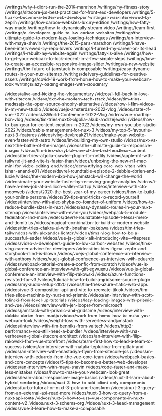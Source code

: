 /writings/why-i-didnt-run-the-2016-marathon
/writings/my-fitness-story
/writings/sitecore-jss-best-practices-for-front-end-developers
/writings/5-tips-to-become-a-better-web-developer
/writings/i-was-interviewed-by-zeplin
/writings/low-carbon-websites-luxury-edition
/writings/how-fatty-was-made
/writings/how-to-dynamically-stream-video
/writings/team-first
/writings/a-developers-guide-to-low-carbon-websites
/writings/the-ultimate-guide-to-modern-lazy-loading-techniques
/writings/an-interview-with-maya-shavin
/writings/the-2015-paris-marathon
/writings/i-have-been-interviewed-by-repo-lovers
/writings/i-turned-my-career-on-its-head
/writings/i-rebuilt-my-website-again
/writings/fatty-is-alive
/writings/how-to-get-your-webcam-to-look-decent-in-a-few-simple-steps
/writings/how-to-create-an-accessible-responsive-image-slider
/writings/a-new-website
/writings/the-future-of-jamstack-is-composable
/writings/easy-dynamic-routes-in-your-nuxt-sitemap
/writings/delivery-guidelines-for-creative-assets
/writings/covid-19-work-from-home-how-to-make-your-webcam-look
/writings/lazy-loading-images-with-cloudinary

/videos/alive-and-kicking-the-vlogumentary
/videos/I-fell-back-in-love-with-sitecore
/videos/dxc-the-modern-tech-stack
/videos/tim-tries-medusajs-the-open-source-shopify-alternative
/videos/how-i-film-videos-in-my-new-studio
/videos/vuejs-amsterdam-2022-vlog
/videos/state-of-vue-2022
/videos/JSWorld-Conference-2022-Vlog
/videos/vue-roadtrip-bcn-vlog
/videos/tim-tries-nuxt3-algolia-jakub-andrzejewski
/videos/how-to-buy-gear-for-content-creation-in-2022
/videos/my-own-youtube-studio-2022
/videos/cable-management-for-nuxt-3
/videos/my-top-5-favourite-nuxt-3-features
/videos/vlog-devbreak21
/videos/make-your-website-even-faster-with-astro
/videos/im-building-my-own-studio
/videos/nuxt-vs-next-the-battle-of-the-images
/videos/the-ultimate-guide-to-responsive-images
/videos/tim-tries-storyblok-one-of-the-best-headless-content
/videos/tim-tries-algolia-crawler-plugin-for-netlify
/videos/apple-m1-with-tailwind-jit-and-vite-is-faster-than
/videos/unboxing-the-new-m1-mac-mini-for-video-editing-and
/videos/demystifying-core-web-vitals-with-ishan-anand-e01
/videos/devrel-roundtable-episode-2-debbie-obrien-and-lucie
/videos/the-modern-dxp-how-jamstack-will-change-the-world
/videos/make-your-website-faster-by-removing-google-analytics
/videos/i-have-a-new-job-at-a-silicon-valley-startup
/videos/interview-with-cto-moovweb
/videos/2020-the-best-year-of-my-career
/videos/how-to-build-your-online-persona
/videos/39-tips-and-tricks-to-record-yourself
/videos/interview-with-alex-shyba-co-founder-of-uniform
/videos/how-to-reduce-bundle-sizes-in-nuxt
/videos/easy-dynamic-routes-in-your-nuxt-sitemap
/videos/interview-with-evan-you
/videos/webpack-5-module-federation-and-more
/videos/devrel-roundtable-episode-1-tessa-mero-and-domitrius
/videos/magical-combination-to-build-a-modern-website
/videos/tim-tries-chakra-ui-with-jonathan-bakebwa
/videos/tim-tries-tailwindcss-with-alexander-lichter
/videos/tims-vlog-how-to-be-a-successful-leader
/videos/vue-js-global-talk-introducing-vite--vitepress
/videos/video-a-developers-guide-to-low-carbon-websites
/videos/tims-vlog-career-advice-for-developers
/videos/tim-tries-figma-zeplin-and-storybook-mind-is-blown
/videos/vuejs-global-conference-an-interview-with-anthony
/videos/vuejs-global-conference-an-interview-with-eduardo
/videos/webpack-tutorial-create-a-config-from-scratch
/videos/vue-js-global-conference-an-interview-with-gift-egwuenu
/videos/vue-js-global-conference-an-interview-with-filip-rakowski
/videos/azure-functions-revisited-for-v3
/videos/tutorial-how-to-build-a-gridsome-source-plugin
/videos/my-audio-setup-2020
/videos/tim-tries-azure-static-web-apps
/videos/vue-3-composition-api-and-vite-to-recreate-tiktok
/videos/tim-tries-slice-machine-by-nuxt-and-prismic
/videos/an-interview-with-scott-tolinski-from-level-up-tutorials
/videos/lazy-loading-images-with-prismic-and-vue
/videos/interview-with-jen-looper-from-microsoft
/videos/jamstack-with-prismic-and-gridsome
/videos/interview-with-debbie-obrien-from-nuxtjs
/videos/work-from-home-how-to-make-your-webcam-look
/videos/weight-loss-with-serverless-andjamstack
/videos/interview-with-tim-benniks-from-valtech
/videos/http2-performance-you-still-need-a-bundler
/videos/interview-with-una-verhoeven-global-sitecore-architect
/videos/an-interview-with-filip-rakowski-from-vue-storefront
/videos/team-first-how-to-lead-a-team-to-success
/videos/an-interview-with-natalia-tepluhina-from-gitlab-and
/videos/an-interview-with-anastasiya-flynn-from-sitecore-jss
/videos/an-interview-with-eduardo-from-the-vue-core-team
/videos/webpack-basics-and-core-concepts
/videos/5-tips-to-become-a-better-web-developer
/videos/an-interview-with-maya-shavin
/videos/code-faster-and-make-less-mistakes
/videos/how-to-make-your-webcam-look-great
/videos/learn-about-responsive-image-basics
/videos/nuxt-3-learn-about-hybrid-rendering
/videos/nuxt-3-how-to-add-client-only-components
/videos/turbo-tutorial-or-nuxt-3-pick-and-transform
/videos/nuxt-3-query-from-an-external-api-read-more
/videos/nuxt-3-how-to-query-from-a-nuxt-api-route
/videos/nuxt-3-how-to-use-vue-components-in-nuxt-content-v2
/videos/nuxt-3-schema-org
/videos/nuxt-3-head-management
/videos/vue-3-learn-how-to-make-a-composable
